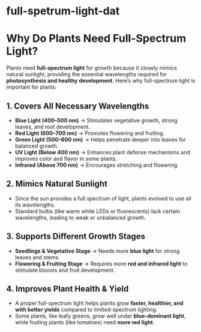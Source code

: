 
# full-spetrum-light-dat

# Why Do Plants Need Full-Spectrum Light?

Plants need **full-spectrum light** for growth because it closely mimics natural sunlight, providing the essential wavelengths required for **photosynthesis and healthy development**. Here’s why full-spectrum light is important for plants:

## 1. Covers All Necessary Wavelengths  
- **Blue Light (400–500 nm)** → Stimulates vegetative growth, strong leaves, and root development.  
- **Red Light (600–700 nm)** → Promotes flowering and fruiting.  
- **Green Light (500–600 nm)** → Helps penetrate deeper into leaves for balanced growth.  
- **UV Light (Below 400 nm)** → Enhances plant defense mechanisms and improves color and flavor in some plants.  
- **Infrared (Above 700 nm)** → Encourages stretching and flowering.

## 2. Mimics Natural Sunlight  
- Since the sun provides a full spectrum of light, plants evolved to use all its wavelengths.  
- Standard bulbs (like warm white LEDs or fluorescents) lack certain wavelengths, leading to weak or unbalanced growth.

## 3. Supports Different Growth Stages  
- **Seedlings & Vegetative Stage** → Needs more **blue light** for strong leaves and stems.  
- **Flowering & Fruiting Stage** → Requires more **red and infrared light** to stimulate blooms and fruit development.  

## 4. Improves Plant Health & Yield  
- A proper full-spectrum light helps plants grow **faster, healthier, and with better yields** compared to limited-spectrum lighting.  
- Some plants, like leafy greens, grow well under **blue-dominant light**, while fruiting plants (like tomatoes) need **more red light**.
